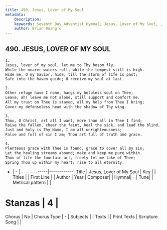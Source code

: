 ```yaml
---
title: 490. Jesus, Lover of My Soul
metadata:
    description: 
    keywords: Seventh Day Adventist Hymnal, Jesus, Lover of My Soul, , 
    author: Brian Onang'o
---
```



## 490. JESUS, LOVER OF MY SOUL

```txt
1.
Jesus, lover of my soul, let me to Thy bosom fly,
While the nearer waters roll, while the tempest still is high.
Hide me, O my Savior, hide, till the storm of life is past;
Safe into the haven guide; O receive my soul at last.

2.
Other refuge have I none, hangs my helpless soul on Thee;
Leave, ah! leave me not alone, still support and comfort me.
All my trust on Thee is stayed, all my help from Thee I bring;
Cover my defenseless head with the shadow of Thy wing.

3.
Thou, O Christ, art all I want, more than all in Thee I find;
Raise the fallen, cheer the faint, heal the sick, and lead the blind.
Just and holy is Thy Name, I am all unrighteousness;
False and full of sin I am; Thou art full of truth and grace.

4.
Plenteous grace with Thee is found, grace to cover all my sin;
Let the healing streams abound; make and keep me pure within.
Thou of life the fountain art, freely let me take of Thee;
Spring Thou up within my heart; rise to all eternity.
```

- |   -  |
-------------|------------|
Title | Jesus, Lover of My Soul |
Key |  |
Titles |  |
First Line |  |
Author | 
Year | 
Composer|  |
Hymnal|  - |
Tune|  |
Metrical pattern | |
# Stanzas | 4 |
Chorus | No |
Chorus Type | - |
Subjects |  |
Texts |  |
Print Texts | 
Scripture Song |  |
  
